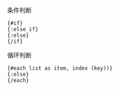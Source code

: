 条件判断

```
{#if}
{:else if}
{:else}
{/if}
```

循环判断

```
{#each list as item, index (key))}
{:else}
{/each}
```